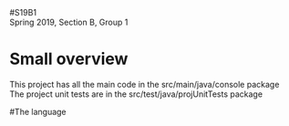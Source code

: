 <!DOCTYPE html>
<html>
  <head>
      #S19B1
      <br>
      Spring 2019, Section B, Group 1 
  </head>
  <body>
    <h1>
      Small overview
    </h1>
    <p> 
      This project has all the main code in the src/main/java/console package
      <br>
      The project unit tests are in the src/test/java/projUnitTests package
    </p>
  </body>
</html>

#The language

